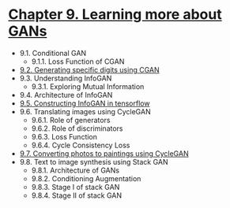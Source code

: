 # [Chapter 9. Learning more about GANs](#)

* 9.1. Conditional GAN 
	* 9.1.1. Loss Function of CGAN
* [9.2. Generating specific digits using CGAN](https://github.com/sudharsan13296/Hands-On-Deep-Learning-Algorithms-with-Python/blob/master/09.%20Learning%20more%20about%20GANs/9.02%20Generating%20Specific%20Handwritten%20Digit%20Using%20CGAN.ipynb)
* 9.3. Understanding InfoGAN 
	* 9.3.1. Exploring Mutual Information
* 9.4. Architecture of InfoGAN
*  [9.5. Constructing InfoGAN in tensorflow](https://github.com/sudharsan13296/Hands-On-Deep-Learning-Algorithms-with-Python/blob/master/09.%20Learning%20more%20about%20GANs/9.05%20Constructing%20InfoGan%20in%20Tensorflow.ipynb)
* 9.6. Translating images using CycleGAN
	* 9.6.1. Role of generators
	* 9.6.2. Role of discriminators
	* 9.6.3. Loss Function
	* 9.6.4. Cycle Consistency Loss
*  [9.7. Converting photos to paintings using CycleGAN](https://github.com/sudharsan13296/Hands-On-Deep-Learning-Algorithms-with-Python/blob/master/09.%20Learning%20more%20about%20GANs/9.07%20Converting%20photos%20to%20paintings%20using%20CycleGAN.ipynb)
* 9.8. Text to image synthesis using Stack GAN
	* 9.8.1. Architecture of GANs
	* 9.8.2. Conditioning Augmentation
	* 9.8.3. Stage I of stack GAN 
	* 9.8.4. Stage II of stack GAN
